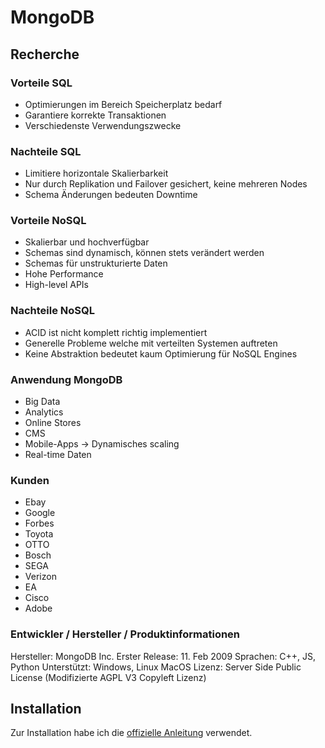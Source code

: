 # MongoDB

## Recherche

### Vorteile SQL

- Optimierungen im Bereich Speicherplatz bedarf
- Garantiere korrekte Transaktionen
- Verschiedenste Verwendungszwecke

### Nachteile SQL

- Limitiere horizontale Skalierbarkeit
- Nur durch Replikation und Failover gesichert, keine mehreren Nodes
- Schema Änderungen bedeuten Downtime

### Vorteile NoSQL

- Skalierbar und hochverfügbar
- Schemas sind dynamisch, können stets verändert werden
- Schemas für unstrukturierte Daten
- Hohe Performance
- High-level APIs

### Nachteile NoSQL

- ACID ist nicht komplett richtig implementiert
- Generelle Probleme welche mit verteilten Systemen auftreten
- Keine Abstraktion bedeutet kaum Optimierung für NoSQL Engines

### Anwendung MongoDB

- Big Data
- Analytics
- Online Stores
- CMS
- Mobile-Apps -> Dynamisches scaling
- Real-time Daten

### Kunden

- Ebay
- Google
- Forbes
- Toyota
- OTTO
- Bosch
- SEGA
- Verizon
- EA
- Cisco
- Adobe

### Entwickler / Hersteller / Produktinformationen

Hersteller: MongoDB Inc.
Erster Release: 11. Feb 2009
Sprachen: C++, JS, Python
Unterstützt: Windows, Linux MacOS
Lizenz: Server Side Public License (Modifizierte AGPL V3 Copyleft Lizenz)

## Installation

Zur Installation habe ich die [offizielle Anleitung](https://www.mongodb.com/docs/manual/tutorial/install-mongodb-on-ubuntu/) verwendet.  